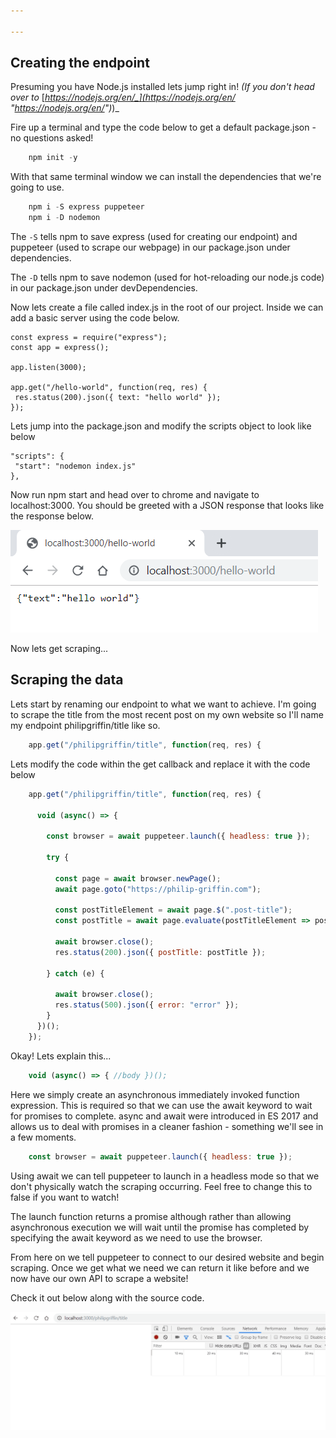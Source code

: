 ```yaml
---

---
```

## Creating the endpoint

Presuming you have Node.js installed lets jump right in! _(If you don't head over to_ [_https://nodejs.org/en/_](https://nodejs.org/en/ "https://nodejs.org/en/")_)_

Fire up a terminal and type the code below to get a default package.json - no questions asked!
```javascript
    npm init -y
```
With that same terminal window we can install the dependencies that we're going to use.
```javascript
    npm i -S express puppeteer
    npm i -D nodemon
```
The `-S` tells npm to save express (used for creating our endpoint) and puppeteer (used to scrape our webpage) in our package.json under dependencies.

The `-D` tells npm to save nodemon (used for hot-reloading our node.js code) in our package.json under devDependencies.

Now lets create a file called index.js in the root of our project.
Inside we can add a basic server using the code below.

    const express = require("express");
    const app = express();
    
    app.listen(3000);
    
    app.get("/hello-world", function(req, res) {
     res.status(200).json({ text: "hello world" });
    });

Lets jump into the package.json and modify the scripts object to look like below

    "scripts": {
     "start": "nodemon index.js"
    },

Now run npm start and head over to chrome and navigate to localhost:3000. You should be greeted with a JSON response that looks like the response below.

![](/uploads/json-hello-world.png)

Now lets get scraping...

## Scraping the data

Lets start by renaming our endpoint to what we want to achieve. I'm going to scrape the title from the most recent post on my own website so I'll name my endpoint philipgriffin/title like so.
```javascript
    app.get("/philipgriffin/title", function(req, res) {
```
Lets modify the code within the get callback and replace it with the code below
```javascript
    app.get("/philipgriffin/title", function(req, res) {
      
      void (async() => {
        
        const browser = await puppeteer.launch({ headless: true });
        
        try {
        
          const page = await browser.newPage();
          await page.goto("https://philip-griffin.com");
          
          const postTitleElement = await page.$(".post-title");
          const postTitle = await page.evaluate(postTitleElement => postTitleElement.textContent.trim(), postTitleElement);
          
          await browser.close();
          res.status(200).json({ postTitle: postTitle });
          
        } catch (e) {
        
          await browser.close();
          res.status(500).json({ error: "error" });
        }
      })();
    });
```
Okay! Lets explain this...
```javascript
    void (async() => { //body })();
```
Here we simply create an asynchronous immediately invoked function expression. This is required so that we can use the await keyword to wait for promises to complete. async and await were introduced in ES 2017 and allows us to deal with promises in a cleaner fashion - something we'll see in a few moments.
```javascript
    const browser = await puppeteer.launch({ headless: true });
```
Using await we can tell puppeteer to launch in a headless mode so that we don't physically watch the scraping occurring. Feel free to change this to false if you want to watch! 

The launch function returns a promise although rather than allowing asynchronous execution we will wait until the promise has completed by specifying the await keyword as we need to use the browser.

From here on we tell puppeteer to connect to our desired website and begin scraping. Once we get what we need we can return it like before and we now have our own API to scrape a website! 

Check it out below along with the source code.

![](/uploads/scraping.gif)